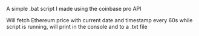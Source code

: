 A simple .bat script I made using the coinbase pro API

Will fetch Ethereum price with current date and timestamp every 60s while script is running, will print in the console and to a .txt file
